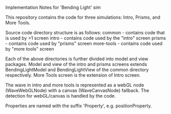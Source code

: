 Implementation Notes for 'Bending Light' sim

This repository contains the code for three simulations: Intro, Prisms, and More Tools.

Source code directory structure is as follows:
    common - contains code that is used by >1 screen
    intro - contains code used by the "intro" screen
    prisms - contains code used by "prisms" screen
    more-tools - contains code used by "more tools" screen

Each of the above directories is further divided into model and view packages. Model and view of the intro and prisms
screens extends BendingLightModel and BendingLightView of the common directory respectively. More Tools screen is the
extension of Intro screen.

The wave in intro and more tools is represented as a webGL node (WaveWebGLNode) with a canvas (WaveCanvasNode) fallback.
The detection for webGL/canvas is handled by the code.

Properties are named with the suffix 'Property', e.g. positionProperty.